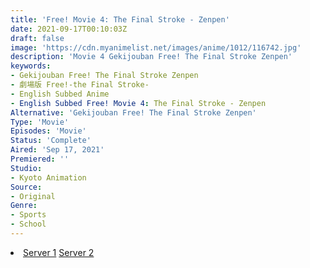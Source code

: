 ```yaml
---
title: 'Free! Movie 4: The Final Stroke - Zenpen'
date: 2021-09-17T00:10:03Z
draft: false
image: 'https://cdn.myanimelist.net/images/anime/1012/116742.jpg'
description: 'Movie 4 Gekijouban Free! The Final Stroke Zenpen'
keywords:
- Gekijouban Free! The Final Stroke Zenpen
- 劇場版 Free!-the Final Stroke-
- English Subbed Anime
- English Subbed Free! Movie 4: The Final Stroke - Zenpen
Alternative: 'Gekijouban Free! The Final Stroke Zenpen'
Type: 'Movie'
Episodes: 'Movie'
Status: 'Complete'
Aired: 'Sep 17, 2021'
Premiered: ''
Studio:
- Kyoto Animation
Source:
- Original
Genre:
- Sports
- School
---
```


<div class="bc-1 d-g p-5">
<li class="d-g gg-5 gtc-e">
  <a id="allvideo" href="#" data-video="//embed.hugonime.repl.co/videokf.php?id=FreeTheFinalStroke/Free! Movie 4 The Final Stroke 01" rel=nofollow">Server 1</a>
  <a id="allvideo" href="#" data-video="//embed.hugonime.repl.co/videogd.php?id=JVjkVj50uLtE95VkhHMobfaglstzPuU5" rel=nofollow">Server 2</a>
</li>
</div>

